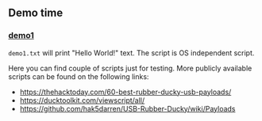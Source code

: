 ## Demo time

### [demo1](demo_scripts/demo1.txt)

`demo1.txt` will print "Hello World!" text. The script is OS independent script.

Here you can find couple of scripts just for testing. More publicly available scripts can be found on the following links:
- https://thehacktoday.com/60-best-rubber-ducky-usb-payloads/
- https://ducktoolkit.com/viewscript/all/
- https://github.com/hak5darren/USB-Rubber-Ducky/wiki/Payloads
